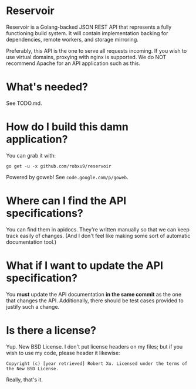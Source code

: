Reservoir
=========
Reservoir is a Golang-backed JSON REST API that represents a fully functioning build system.
It will contain implementation backing for dependencies, remote workers, and storage mirroring.

Preferably, this API is the one to serve all requests incoming. If you wish to use virtual domains,
proxying with nginx is supported. We do NOT recommend Apache for an API application such as this.

What's needed?
==============
See TODO.md.

How do I build this damn application?
=====================================
You can grab it with:

	go get -u -x github.com/robxu9/reservoir
	
Powered by goweb! See `code.google.com/p/goweb`.

Where can I find the API specifications?
========================================
You can find them in apidocs. They're written manually so that we can keep track easily of changes.
(And I don't feel like making some sort of automatic documentation tool.)

What if I want to update the API specification?
===============================================
You **must** update the API documentation **in the same commit** as the one that changes the API.
Additionally, there should be test cases provided to justify such a change.

Is there a license?
===================
Yup. New BSD License. I don't put license headers on my files; but if you wish to use my code,
please header it likewise:

	Copyright (c) [year retrieved] Robert Xu. Licensed under the terms of the New BSD License.

Really, that's it.